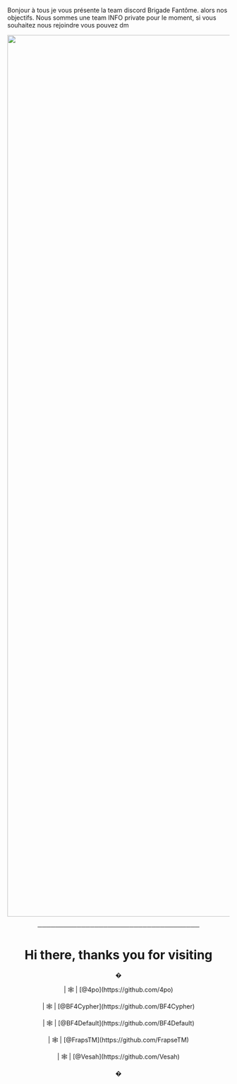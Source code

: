 Bonjour à tous je vous présente la team discord Brigade Fantôme.
alors nos objectifs.
Nous sommes une team INFO private pour le moment, si vous souhaitez nous rejoindre vous pouvez dm

<p align="center"><img src="" width="2000"> 

<p align="center">
─────────────────────────────────────

<h1 align="center">Hi there, thanks you for visiting</h1>
<p align="center">
�
<p align="center">
| 🕸 | [@4po](https://github.com/4po)
<p align="center">
| 🕸 | [@BF4Cypher](https://github.com/BF4Cypher)
<p align="center">
| 🕸 | [@BF4Default](https://github.com/BF4Default)
<p align="center">
| 🕸 | [@FrapsTM](https://github.com/FrapseTM)
<p align="center">
| 🕸 | [@Vesah](https://github.com/Vesah)
<p align="center">
�


